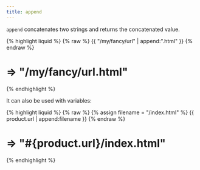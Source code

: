 ```yaml
---
title: append
---
```


`append` concatenates two strings and returns the concatenated value.

{% highlight liquid %}
{% raw %}
{{ "/my/fancy/url" | append:".html" }}
{% endraw %}
# => "/my/fancy/url.html"
{% endhighlight %}

It can also be used with variables:

{% highlight liquid %}
{% raw %}
{% assign filename = "/index.html" %}
{{ product.url | append:filename }}
{% endraw %}
# => "#{product.url}/index.html"
{% endhighlight %}
